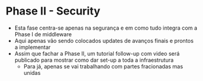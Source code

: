 # Phase II - Security

- Esta fase centra-se apenas na segurança e em como tudo integra com a Phase I de middleware
- Aqui apenas vão sendo colocados updates de avanços finais e prontos a implementar
- Assim que fachar a Phase II, um tutorial follow-up com video será publicado para mostrar como dar set-up a toda a infraestrutura
    - Para já, apenas se vai trabalhando com partes fracionadas mas unidas

